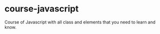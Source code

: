 # course-javascript
Course of Javascript with all class and elements that you need to learn and know. 
